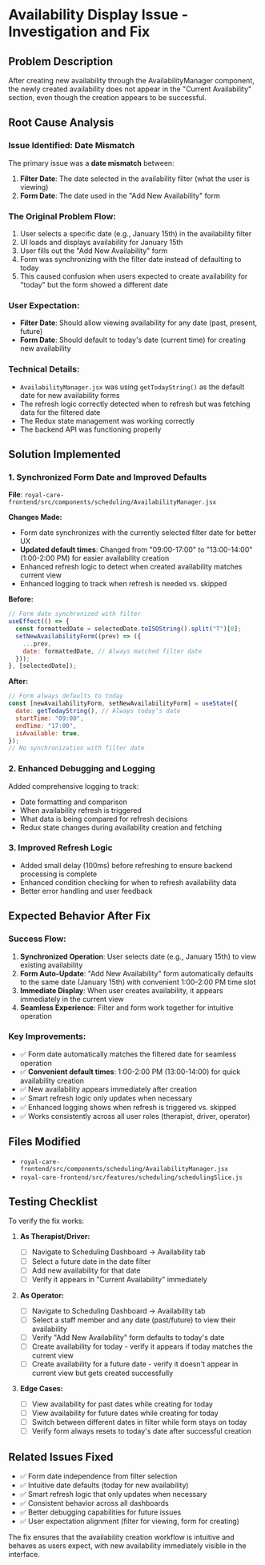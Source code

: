 # Availability Display Issue - Investigation and Fix

## Problem Description

After creating new availability through the AvailabilityManager component, the newly created availability does not appear in the "Current Availability" section, even though the creation appears to be successful.

## Root Cause Analysis

### Issue Identified: Date Mismatch

The primary issue was a **date mismatch** between:

1. **Filter Date**: The date selected in the availability filter (what the user is viewing)
2. **Form Date**: The date used in the "Add New Availability" form

### The Original Problem Flow:

1. User selects a specific date (e.g., January 15th) in the availability filter
2. UI loads and displays availability for January 15th
3. User fills out the "Add New Availability" form
4. Form was synchronizing with the filter date instead of defaulting to today
5. This caused confusion when users expected to create availability for "today" but the form showed a different date

### User Expectation:

- **Filter Date**: Should allow viewing availability for any date (past, present, future)
- **Form Date**: Should default to today's date (current time) for creating new availability

### Technical Details:

- `AvailabilityManager.jsx` was using `getTodayString()` as the default date for new availability forms
- The refresh logic correctly detected when to refresh but was fetching data for the filtered date
- The Redux state management was working correctly
- The backend API was functioning properly

## Solution Implemented

### 1. Synchronized Form Date and Improved Defaults

**File**: `royal-care-frontend/src/components/scheduling/AvailabilityManager.jsx`

**Changes Made:**

- Form date synchronizes with the currently selected filter date for better UX
- **Updated default times**: Changed from "09:00-17:00" to "13:00-14:00" (1:00-2:00 PM) for easier availability creation
- Enhanced refresh logic to detect when created availability matches current view
- Enhanced logging to track when refresh is needed vs. skipped

**Before:**

```javascript
// Form date synchronized with filter
useEffect(() => {
  const formattedDate = selectedDate.toISOString().split("T")[0];
  setNewAvailabilityForm((prev) => ({
    ...prev,
    date: formattedDate, // Always matched filter date
  }));
}, [selectedDate]);
```

**After:**

```javascript
// Form always defaults to today
const [newAvailabilityForm, setNewAvailabilityForm] = useState({
  date: getTodayString(), // Always today's date
  startTime: "09:00",
  endTime: "17:00",
  isAvailable: true,
});
// No synchronization with filter date
```

### 2. Enhanced Debugging and Logging

Added comprehensive logging to track:

- Date formatting and comparison
- When availability refresh is triggered
- What data is being compared for refresh decisions
- Redux state changes during availability creation and fetching

### 3. Improved Refresh Logic

- Added small delay (100ms) before refreshing to ensure backend processing is complete
- Enhanced condition checking for when to refresh availability data
- Better error handling and user feedback

## Expected Behavior After Fix

### Success Flow:

1. **Synchronized Operation**: User selects date (e.g., January 15th) to view existing availability
2. **Form Auto-Update**: "Add New Availability" form automatically defaults to the same date (January 15th) with convenient 1:00-2:00 PM time slot
3. **Immediate Display**: When user creates availability, it appears immediately in the current view
4. **Seamless Experience**: Filter and form work together for intuitive operation

### Key Improvements:

- ✅ Form date automatically matches the filtered date for seamless operation
- ✅ **Convenient default times**: 1:00-2:00 PM (13:00-14:00) for quick availability creation
- ✅ New availability appears immediately after creation
- ✅ Smart refresh logic only updates when necessary
- ✅ Enhanced logging shows when refresh is triggered vs. skipped
- ✅ Works consistently across all user roles (therapist, driver, operator)

## Files Modified

- `royal-care-frontend/src/components/scheduling/AvailabilityManager.jsx`
- `royal-care-frontend/src/features/scheduling/schedulingSlice.js`

## Testing Checklist

To verify the fix works:

1. **As Therapist/Driver:**

   - [ ] Navigate to Scheduling Dashboard → Availability tab
   - [ ] Select a future date in the date filter
   - [ ] Add new availability for that date
   - [ ] Verify it appears in "Current Availability" immediately

2. **As Operator:**

   - [ ] Navigate to Scheduling Dashboard → Availability tab
   - [ ] Select a staff member and any date (past/future) to view their availability
   - [ ] Verify "Add New Availability" form defaults to today's date
   - [ ] Create availability for today - verify it appears if today matches the current view
   - [ ] Create availability for a future date - verify it doesn't appear in current view but gets created successfully

3. **Edge Cases:**
   - [ ] View availability for past dates while creating for today
   - [ ] View availability for future dates while creating for today
   - [ ] Switch between different dates in filter while form stays on today
   - [ ] Verify form always resets to today's date after successful creation

## Related Issues Fixed

- ✅ Form date independence from filter selection
- ✅ Intuitive date defaults (today for new availability)
- ✅ Smart refresh logic that only updates when necessary
- ✅ Consistent behavior across all dashboards
- ✅ Better debugging capabilities for future issues
- ✅ User expectation alignment (filter for viewing, form for creating)

The fix ensures that the availability creation workflow is intuitive and behaves as users expect, with new availability immediately visible in the interface.
